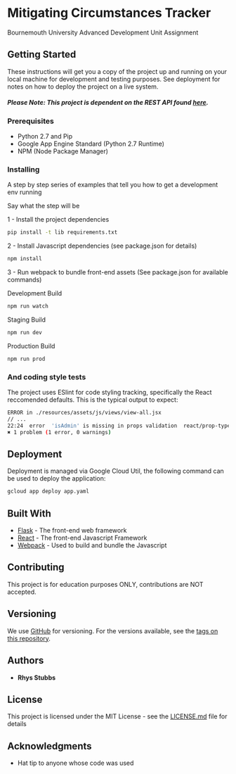 # Mitigating Circumstances Tracker
Bournemouth University Advanced Development Unit Assignment

## Getting Started

These instructions will get you a copy of the project up and running on your local machine for development and testing purposes. See deployment for notes on how to deploy the project on a live system.

##### Please Note: This project is dependent on the REST API found [here](https://github.com/rhysstubbs/MitigatingCircumstanceTrackerAPI).

### Prerequisites


* Python 2.7 and Pip
* Google App Engine Standard (Python 2.7 Runtime)
* NPM (Node Package Manager)

### Installing

A step by step series of examples that tell you how to get a development env running

Say what the step will be

1 - Install the project dependencies
```bash
pip install -t lib requirements.txt
```

2 - Install Javascript dependencies (see package.json for details)
```bash
npm install
```

3 - Run webpack to  bundle front-end assets (See package.json for available commands)

Development Build

```bash
npm run watch
```

Staging Build

```bash
npm run dev
```

Production Build
```bash
npm run prod
```

### And coding style tests

The project uses ESlint for code styling tracking, specifically the React reccomended defaults. This is the typical output to expect:
```bash
ERROR in ./resources/assets/js/views/view-all.jsx
// ...
22:24  error  'isAdmin' is missing in props validation  react/prop-types
✖ 1 problem (1 error, 0 warnings)
```

## Deployment

Deployment is managed via Google Cloud Util, the following command can be used to deploy the application:
```bash
gcloud app deploy app.yaml
```

## Built With

* [Flask](http://flask.pocoo.org/) - The front-end web framework
* [React](https://reactjs.org/) - The front-end Javascript Framework
* [Webpack](https://webpack.js.org/) - Used to build and bundle the Javascript

## Contributing

This project is for education purposes ONLY, contributions are NOT accepted.

## Versioning

We use [GitHub](https://github.com) for versioning. For the versions available, see the [tags on this repository](https://github.com/rhysstubbs/MitigatingCircumstancesTracker). 

## Authors

* **Rhys Stubbs**
## License

This project is licensed under the MIT License - see the [LICENSE.md](LICENSE.md) file for details

## Acknowledgments

* Hat tip to anyone whose code was used